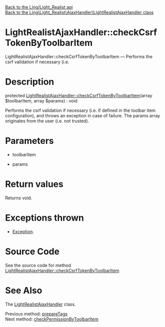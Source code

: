 [Back to the Ling/Light_Realist api](https://github.com/lingtalfi/Light_Realist/blob/master/doc/api/Ling/Light_Realist.md)<br>
[Back to the Ling\Light_Realist\AjaxHandler\LightRealistAjaxHandler class](https://github.com/lingtalfi/Light_Realist/blob/master/doc/api/Ling/Light_Realist/AjaxHandler/LightRealistAjaxHandler.md)


LightRealistAjaxHandler::checkCsrfTokenByToolbarItem
================



LightRealistAjaxHandler::checkCsrfTokenByToolbarItem — Performs the csrf validation if necessary (i.e.




Description
================


protected [LightRealistAjaxHandler::checkCsrfTokenByToolbarItem](https://github.com/lingtalfi/Light_Realist/blob/master/doc/api/Ling/Light_Realist/AjaxHandler/LightRealistAjaxHandler/checkCsrfTokenByToolbarItem.md)(array $toolbarItem, array $params) : void




Performs the csrf validation if necessary (i.e. if defined in the toolbar item configuration),
and throws an exception in case of failure.
The params array originates from the user (i.e. not trusted).




Parameters
================


- toolbarItem

    

- params

    


Return values
================

Returns void.


Exceptions thrown
================

- [Exception](http://php.net/manual/en/class.exception.php).&nbsp;







Source Code
===========
See the source code for method [LightRealistAjaxHandler::checkCsrfTokenByToolbarItem](https://github.com/lingtalfi/Light_Realist/blob/master/AjaxHandler/LightRealistAjaxHandler.php#L207-L219)


See Also
================

The [LightRealistAjaxHandler](https://github.com/lingtalfi/Light_Realist/blob/master/doc/api/Ling/Light_Realist/AjaxHandler/LightRealistAjaxHandler.md) class.

Previous method: [prepareTags](https://github.com/lingtalfi/Light_Realist/blob/master/doc/api/Ling/Light_Realist/AjaxHandler/LightRealistAjaxHandler/prepareTags.md)<br>Next method: [checkPermissionByToolbarItem](https://github.com/lingtalfi/Light_Realist/blob/master/doc/api/Ling/Light_Realist/AjaxHandler/LightRealistAjaxHandler/checkPermissionByToolbarItem.md)<br>

